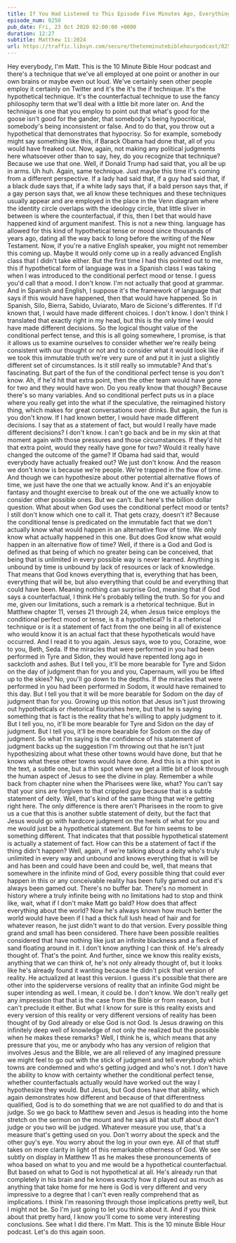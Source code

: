 ```yaml
---
title: If You Had Listened to This Episode Five Minutes Ago, Everything Would Have Been Different
episode_num: 0250
pub_date: Fri, 23 Oct 2020 02:00:00 +0000
duration: 12:27
subtitle: Matthew 11:2024
url: https://traffic.libsyn.com/secure/thetenminutebiblehourpodcast/0250_-_If_You_Had_Listened_to_the_Episode_Five_Minutes_Ago_Everything_Would_Have_Been_Different.mp3
---
```


 Hey everybody, I'm Matt. This is the 10 Minute Bible Hour podcast and there's a technique that we've all employed at one point or another in our own brains or maybe even out loud. We've certainly seen other people employ it certainly on Twitter and it's the it's the if technique. It's the hypothetical technique. It's the counterfactual technique to use the fancy philosophy term that we'll deal with a little bit more later on. And the technique is one that you employ to point out that what's good for the goose isn't good for the gander, that somebody's being hypocritical, somebody's being inconsistent or false. And to do that, you throw out a hypothetical that demonstrates that hypocrisy. So for example, somebody might say something like this, if Barack Obama had done that, all of you would have freaked out. Now, again, not making any political judgments here whatsoever other than to say, hey, do you recognize that technique? Because we use that one. Well, if Donald Trump had said that, you all be up in arms. Uh huh. Again, same technique. Just maybe this time it's coming from a different perspective. If a lady had said that, if a guy had said that, if a black dude says that, if a white lady says that, if a bald person says that, if a gay person says that, we all know these techniques and these techniques usually appear and are employed in the place in the Venn diagram where the identity circle overlaps with the ideology circle, that little sliver in between is where the counterfactual, if this, then I bet that would have happened kind of argument manifest. This is not a new thing. language has allowed for this kind of hypothetical tense or mood since thousands of years ago, dating all the way back to long before the writing of the New Testament. Now, if you're a native English speaker, you might not remember this coming up. Maybe it would only come up in a really advanced English class that I didn't take either. But the first time I had this pointed out to me, this if hypothetical form of language was in a Spanish class I was taking when I was introduced to the conditional perfect mood or tense. I guess you'd call that a mood. I don't know. I'm not actually that good at grammar. And in Spanish and English, I suppose it's the framework of language that says if this would have happened, then that would have happened. So in Spanish, Silo, Bierra, Sabido, Uviarato, Maro de Sicione's differentes. If I'd known that, I would have made different choices. I don't know. I don't think I translated that exactly right in my head, but this is the only time I would have made different decisions. So the logical thought value of the conditional perfect tense, and this is all going somewhere, I promise, is that it allows us to examine ourselves to consider whether we're really being consistent with our thought or not and to consider what it would look like if we took this immutable truth we're very sure of and put it in just a slightly different set of circumstances. Is it still really so immutable? And that's fascinating. But part of the fun of the conditional perfect tense is you don't know. Ah, if he'd hit that extra point, then the other team would have gone for two and they would have won. Do you really know that though? Because there's so many variables. And so conditional perfect puts us in a place where you really get into the what if the speculative, the reimagined history thing, which makes for great conversations over drinks. But again, the fun is you don't know. If I had known better, I would have made different decisions. I say that as a statement of fact, but would I really have made different decisions? I don't know. I can't go back and be in my skin at that moment again with those pressures and those circumstances. If they'd hit that extra point, would they really have gone for two? Would it really have changed the outcome of the game? If Obama had said that, would everybody have actually freaked out? We just don't know. And the reason we don't know is because we're people. We're trapped in the flow of time. And though we can hypothesize about other potential alternative flows of time, we just have the one that we actually know. And it's an enjoyable fantasy and thought exercise to break out of the one we actually know to consider other possible ones. But we can't. But here's the billion dollar question. What about when God uses the conditional perfect mood or tents? I still don't know which one to call it. That gets crazy, doesn't it? Because the conditional tense is predicated on the immutable fact that we don't actually know what would happen in an alternative flow of time. We only know what actually happened in this one. But does God know what would happen in an alternative flow of time? Well, if there is a God and God is defined as that being of which no greater being can be conceived, that being that is unlimited in every possible way is never learned. Anything is unbound by time is unbound by lack of resources or lack of knowledge. That means that God knows everything that is, everything that has been, everything that will be, but also everything that could be and everything that could have been. Meaning nothing can surprise God, meaning that if God says a counterfactual, I think He's probably telling the truth. So for you and me, given our limitations, such a remark is a rhetorical technique. But in Matthew chapter 11, verses 21 through 24, when Jesus twice employs the conditional perfect mood or tense, is it a hypothetical? Is it a rhetorical technique or is it a statement of fact from the one being in all of existence who would know it is an actual fact that these hypotheticals would have occurred. And I read it to you again. Jesus says, woe to you, Corazine, woe to you, Beth, Seda. If the miracles that were performed in you had been performed in Tyre and Sidon, they would have repented long ago in sackcloth and ashes. But I tell you, it'll be more bearable for Tyre and Sidon on the day of judgment than for you and you, Capernaum, will you be lifted up to the skies? No, you'll go down to the depths. If the miracles that were performed in you had been performed in Sodom, it would have remained to this day. But I tell you that it will be more bearable for Sodom on the day of judgment than for you. Growing up this notion that Jesus isn't just throwing out hypotheticals or rhetorical flourishes here, but that he is saying something that is fact is the reality that he's willing to apply judgment to it. But I tell you, no, it'll be more bearable for Tyre and Sidon on the day of judgment. But I tell you, it'll be more bearable for Sodom on the day of judgment. So what I'm saying is the confidence of his statement of judgment backs up the suggestion I'm throwing out that he isn't just hypothesizing about what these other towns would have done, but that he knows what these other towns would have done. And this is a thin spot in the text, a subtle one, but a thin spot where we get a little bit of look through the human aspect of Jesus to see the divine in play. Remember a while back from chapter nine when the Pharisees were like, what? You can't say that your sins are forgiven to that crippled guy because that is a subtle statement of deity. Well, that's kind of the same thing that we're getting right here. The only difference is there aren't Pharisees in the room to give us a cue that this is another subtle statement of deity, but the fact that Jesus would go with hardcore judgment on the heels of what for you and me would just be a hypothetical statement. But for him seems to be something different. That indicates that that possible hypothetical statement is actually a statement of fact. How can this be a statement of fact if the thing didn't happen? Well, again, if we're talking about a deity who's truly unlimited in every way and unbound and knows everything that is will be and has been and could have been and could be, well, that means that somewhere in the infinite mind of God, every possible thing that could ever happen in this or any conceivable reality has been fully gamed out and it's always been gamed out. There's no buffer bar. There's no moment in history where a truly infinite being with no limitations had to stop and think like, wait, what if I don't make Matt go bald? How does that affect everything about the world? Now he's always known how much better the world would have been if I had a thick full lush head of hair and for whatever reason, he just didn't want to do that version. Every possible thing grand and small has been considered. There have been possible realities considered that have nothing like just an infinite blackness and a fleck of sand floating around in it. I don't know anything I can think of. He's already thought of. That's the point. And further, since we know this reality exists, anything that we can think of, he's not only already thought of, but it looks like he's already found it wanting because he didn't pick that version of reality. He actualized at least this version. I guess it's possible that there are other into the spiderverse versions of reality that an infinite God might be super intending as well. I mean, it could be. I don't know. We don't really get any impression that that is the case from the Bible or from reason, but I can't preclude it either. But what I know for sure is this reality exists and every version of this reality or very different versions of reality has been thought of by God already or else God is not God. Is Jesus drawing on this infinitely deep well of knowledge of not only the realized but the possible when he makes these remarks? Well, I think he is, which means that any pressure that you, me or anybody who has any version of religion that involves Jesus and the Bible, we are all relieved of any imagined pressure we might feel to go out with the stick of judgment and tell everybody which towns are condemned and who's getting judged and who's not. I don't have the ability to know with certainty whether the conditional perfect tense, whether counterfactuals actually would have worked out the way I hypothesize they would. But Jesus, but God does have that ability, which again demonstrates how different and because of that differentness qualified, God is to do something that we are not qualified to do and that is judge. So we go back to Matthew seven and Jesus is heading into the home stretch on the sermon on the mount and he says all that stuff about don't judge or you two will be judged. Whatever measure you use, that's a measure that's getting used on you. Don't worry about the speck and the other guy's eye. You worry about the log in your own eye. All of that stuff takes on more clarity in light of this remarkable otherness of God. We see subtly on display in Matthew 11 as he makes these pronouncements of whoa based on what to you and me would be a hypothetical counterfactual. But based on what to God is not hypothetical at all. He's already run that completely in his brain and he knows exactly how it played out as much as anything that take home for me here is God is very different and very impressive to a degree that I can't even really comprehend that as implications. I think I'm reasoning through those implications pretty well, but I might not be. So I'm just going to let you think about it. And if you think about that pretty hard, I know you'll come to some very interesting conclusions. See what I did there. I'm Matt. This is the 10 minute Bible Hour podcast. Let's do this again soon.